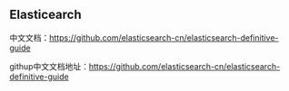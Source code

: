 ## Elasticearch



中文文档：https://github.com/elasticsearch-cn/elasticsearch-definitive-guide

githup中文文档地址：https://github.com/elasticsearch-cn/elasticsearch-definitive-guide

